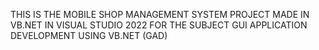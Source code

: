 THIS IS THE MOBILE SHOP MANAGEMENT SYSTEM PROJECT MADE IN VB.NET IN VISUAL STUDIO 2022 FOR THE SUBJECT GUI APPLICATION DEVELOPMENT USING VB.NET (GAD)
